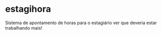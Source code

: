 # estagihora
Sistema de apontamento de horas para o estagiário ver que deveria estar trabalhando mais!
